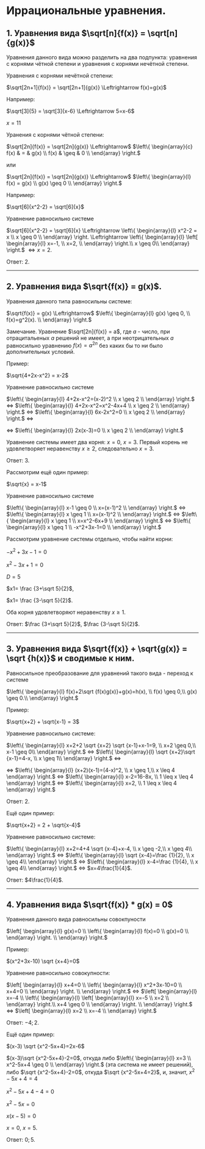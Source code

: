 # Иррациональные уравнения.

## 1. Уравнения вида $\sqrt[n]{f(x)} = \sqrt[n]{g(x)}$

Уравнения данного вида можно разделить на два подпункта: уравнения с корнями чётной степени и уравнения с корнями нечётной степени.

Уравнения с корнями нечётной степени:

$\sqrt[2n+1]{f(x)} = \sqrt[2n+1]{g(x)} \Leftrightarrow f(x)=g(x)$ 

Например:

$\sqrt[3]{5} = \sqrt[3]{x-6} \Leftrightarrow 5=x-6$

$x=11$

Уранения с корнями чётной степени:

$\sqrt[2n]{f(x)} = \sqrt[2n]{g(x)} \Leftrightarrow$ 
$\left\{
  \begin{array}{c}
     f(x) & = & g(x) \\
     f(x) & \geq & 0 \\
  \end{array}
\right.$ 

или 

$\sqrt[2n]{f(x)} = \sqrt[2n]{g(x)} \Leftrightarrow$ $\left\{
  \begin{array}{l}
     f(x) = g(x) \\
     g(x) \geq 0 \\
  \end{array}
\right.$ 

Например:

$\sqrt[6]{x^2-2} = \sqrt[6]{x}$

Уравнение равносильно системе

$\sqrt[6]{x^2-2} = \sqrt[6]{x}
\Leftrightarrow
\left\{
  \begin{array}{l}
     x^2-2 =  x \\
     x \geq 0 \\
  \end{array}
\right.
\Leftrightarrow 
\left\{
  \begin{array}{l}
    \left[
        \begin{array}{l}
            x=-1, \\
            x=2, \\
        \end{array}
    \right.\\
    x \geq 0\\  
  \end{array}
\right.$ $\Leftrightarrow x=2$.

Ответ: $2$.

***

## 2. Уравнения вида $\sqrt{f(x)} = g(x)$.

Уравнения данного типа равносильны системе:

$\sqrt{f(x)} = g(x) \Leftrightarrow$ $\left\{
  \begin{array}{l}
     g(x) \geq 0, \\
     f(x)=g^2(x).  \\
  \end{array}
\right.$

Замечание. Уравнение $\sqrt[2n]{f(x)} = a$, где $a$ - число, при отрацитальеных $a$ решений не имеет, а при неотрицательных $a$ равносильно уравнению $f(x)=a^{2n}$ без каких бы то ни было дополнительных условий.

Пример:

$\sqrt{4+2x-x^2} = x-2$

Уравнение равносильно системе

$\left\{
  \begin{array}{l}
     4+2x-x^2=(x-2)^2 \\
     x \geq 2 \\
  \end{array}
\right.$
$\Leftrightarrow$
$\left\{
  \begin{array}{l}
     4+2x-x^2=x^2-4x+4 \\
     x \geq 2 \\
  \end{array}
\right.$
$\Leftrightarrow$
$\left\{
  \begin{array}{l}
     6x-2x^2=0 \\
     x \geq 2 \\
  \end{array}
\right.$
$\Leftrightarrow$

$\Leftrightarrow$
$\left\{
  \begin{array}{l}
     2x(x-3)=0 \\
     x \geq 2 \\
  \end{array}
\right.$

Уравнение системы имеет два корня: $x=0$, $x=3$. Первый корень не удовлетворяет неравенству $x \geq 2$, следовательно $x=3$.

Ответ: $3$.

Рассмотрим ещё один пример:

$\sqrt{x} = x-1$

 Уравнение равносильно системе

 $\left\{
  \begin{array}{l}
     x-1 \geq 0 \\
     x=(x-1)^2 \\
  \end{array}
\right.$
$\Leftrightarrow$
$\left\{
  \begin{array}{l}
     x \geq 1 \\
     x=(x-1)^2 \\
  \end{array}
\right.$
$\Leftrightarrow$
$\left\{
  \begin{array}{l}
     x \geq 1 \\
     x=x^2-6x+9 \\
  \end{array}
\right.$
$\Leftrightarrow$
$\left\{
  \begin{array}{l}
     x \geq 1 \\
     -x^2+3x-1=0 \\
  \end{array}
\right.$

Рассмотрим уравнение системы отдельно, чтобы найти корни:

$-x^2+3x-1=0$

$x^2-3x+1=0$

$D=5$

$x1= \frac {3+\sqrt 5}{2}$,

$x1= \frac {3-\sqrt 5}{2}$.

Оба корня удовлетворяют неравенству $x \geq 1$.

Ответ: $\frac {3+\sqrt 5}{2}$, $\frac {3-\sqrt 5}{2}$.

***

## 3. Уравнения вида $\sqrt{f(x)} + \sqrt{g(x)} = \sqrt {h(x)}$ и сводимые к ним.

Равносильное преобразование для уравнений такого вида - переход к системе

$\left\{
  \begin{array}{l}
     f(x)+2\sqrt {f(x)g(x)}+g(x)=h(x), \\
     f(x) \geq 0,\\
     g(x) \geq 0.\\
  \end{array}
\right.$

Пример:

$\sqrt{x+2} + \sqrt{x-1} = 3$

Уравнение равносильно системе:

$\left\{
  \begin{array}{l}
     x+2+2 \sqrt {x+2} \sqrt {x-1}+x-1=9, \\
     x+2 \geq 0,\\
     x-1 \geq 0\\
  \end{array}
\right.$
$\Leftrightarrow$
$\left\{
  \begin{array}{l}
     \sqrt {x+2}\sqrt {x-1}=4-x, \\
     x \geq 1\\
  \end{array}
\right.$
$\Leftrightarrow$

$\Leftrightarrow$
$\left\{
  \begin{array}{l}
     (x+2)(x-1)=(4-x)^2, \\
     x \geq 1,\\
     x \leq 4
  \end{array}
\right.$
$\Leftrightarrow$
$\left\{
  \begin{array}{l}
     x-2=16-8x, \\
     1 \leq x \leq 4
  \end{array}
\right.$
$\Leftrightarrow$
$\left\{
  \begin{array}{l}
     x=2, \\
     1 \leq x \leq 4
  \end{array}
\right.$

Ответ: $2$.

Ещё один пример:

$\sqrt{x+2} = 2 + \sqrt{x-4}$

Уравнение равносильно системе:

$\left\{
  \begin{array}{l}
     x+2=4+4 \sqrt {x-4}+x-4, \\
     x \geq -2,\\
     x \geq 4\\
  \end{array}
\right.$
$\Leftrightarrow$
$\left\{
  \begin{array}{l}
     \sqrt {x-4}=\frac {1}{2}, \\
     x \geq 4\\
  \end{array}
\right.$
$\Leftrightarrow$
$\left\{
  \begin{array}{l}
     x-4=\frac {1}{4}, \\
     x \geq 4\\
  \end{array}
\right.$
$\Leftrightarrow$
$x=4\frac{1}{4}$.

Ответ: $4\frac{1}{4}$.

***

## 4. Уравнения вида $\sqrt{f(x)} * g(x) = 0$

Уравнения данного вида равносильны совокпуности

$\left[
  \begin{array}{l}
     g(x)=0 \\
     \left\{
  \begin{array}{l}
     f(x)=0 \\
     g(x)=0 \\
  \end{array}
\right. \\
  \end{array}
\right.$

Пример:

$(x^2+3x-10) \sqrt {x+4}=0$

Уравнение равносильно совокупности:

$\left[
  \begin{array}{l}
     x+4=0 \\
     \left\{
  \begin{array}{l}
     x^2+3x-10=0 \\
     x+4=0 \\
  \end{array}
\right. \\
  \end{array}
\right.$
$\Leftrightarrow$
$\left[
  \begin{array}{l}
     x=-4 \\
     \left\{
  \begin{array}{l}
     \left[
  \begin{array}{l}
     x=-5 \\
     x=2 \\
  \end{array}
\right.\\
     x+4 \geq 0 \\
  \end{array}
\right. \\
  \end{array}
\right.$
$\Leftrightarrow$
$\left[
  \begin{array}{l}
     x=2 \\
     x=-4 \\
  \end{array}
\right.$

Ответ: $-4; 2$.

Ещё один пример:

$(x-3) \sqrt {x^2-5x+4}=2x-6$

$(x-3)\sqrt {x^2-5x+4}-2=0$, откуда либо $\left\{
  \begin{array}{l}
     x=3 \\
     x^2-5x+4 \geq 0 \\
  \end{array}
\right.$
(эта система не имеет решений), либо $\sqrt {x^2-5x+4}-2=0$, откуда $\sqrt {x^2-5x+4=2}$, и, значит, $x^2-5x+4=4$

$x^2-5x+4-4=0$

$x^2-5x=0$

$x(x-5)=0$

$x=0$, $x=5$.

Ответ: $0; 5$.